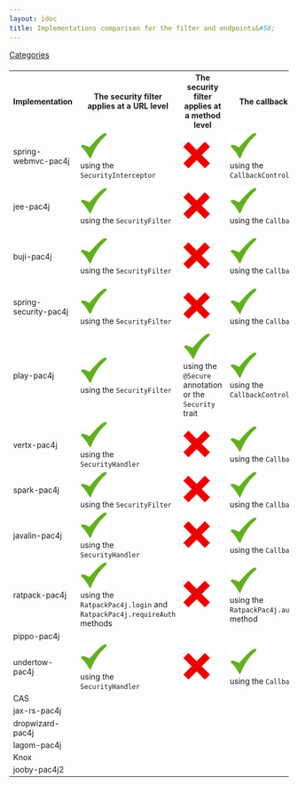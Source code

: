 ```yaml
---
layout: idoc
title: Implementations comparison for the filter and endpoints&#58;
---
```


[<i class="fa fa-long-arrow-left fa-2x" aria-hidden="true"></i> Categories](./comparison.html)

<style>
    table {
        margin-top: 20px
    }
    table img {
        border: 0
    }
</style>

<table class="centered">
    <tr>
        <th>Implementation</th>
        <th>The security filter applies at a URL level</th>
        <th>The security filter applies at a method level</th>
        <th>The callback endpoint</th>
        <th>The logout endpoint</th>
    </tr>
    <tr>
        <td>spring-webmvc-pac4j</td>
        <td><img src="/img/green_check.png" /><br />using the <code class="highlighter-rouge">SecurityInterceptor</code></td>
        <td><img src="/img/red_cross.png" /></td>
        <td><img src="/img/green_check.png" /><br />using the <code class="highlighter-rouge">CallbackController</code></td>
        <td><img src="/img/green_check.png" /><br />using the <code class="highlighter-rouge">LogoutController</code></td>
    </tr>
    <tr>
        <td>jee-pac4j</td>
        <td><img src="/img/green_check.png" /><br />using the <code class="highlighter-rouge">SecurityFilter</code></td>
        <td><img src="/img/red_cross.png" /></td>
        <td><img src="/img/green_check.png" /><br />using the <code class="highlighter-rouge">CallbackFilter</code></td>
        <td><img src="/img/green_check.png" /><br />using the <code class="highlighter-rouge">LogoutFilter</code></td>
    </tr>
    <tr>
        <td>buji-pac4j</td>
        <td><img src="/img/green_check.png" /><br />using the <code class="highlighter-rouge">SecurityFilter</code></td>
        <td><img src="/img/red_cross.png" /></td>
        <td><img src="/img/green_check.png" /><br />using the <code class="highlighter-rouge">CallbackFilter</code></td>
        <td><img src="/img/green_check.png" /><br />using the <code class="highlighter-rouge">LogoutFilter</code></td>
    </tr>
    <tr>
        <td>spring-security-pac4j</td>
        <td><img src="/img/green_check.png" /><br />using the <code class="highlighter-rouge">SecurityFilter</code></td>
        <td><img src="/img/red_cross.png" /></td>
        <td><img src="/img/green_check.png" /><br />using the <code class="highlighter-rouge">CallbackFilter</code></td>
        <td><img src="/img/green_check.png" /><br />using the <code class="highlighter-rouge">LogoutFilter</code></td>
    </tr>
    <tr>
        <td>play-pac4j</td>
        <td><img src="/img/green_check.png" /><br />using the <code class="highlighter-rouge">SecurityFilter</code></td>
        <td><img src="/img/green_check.png" /><br />using the <code class="highlighter-rouge">@Secure</code> annotation or the <code>Security</code> trait</td>
        <td><img src="/img/green_check.png" /><br />using the <code class="highlighter-rouge">CallbackController</code></td>
        <td><img src="/img/green_check.png" /><br />using the <code class="highlighter-rouge">LogoutController</code></td>
    </tr>
    <tr>
        <td>vertx-pac4j</td>
        <td><img src="/img/green_check.png" /><br />using the <code class="highlighter-rouge">SecurityHandler</code></td>
        <td><img src="/img/red_cross.png" /></td>
        <td><img src="/img/green_check.png" /><br />using the <code class="highlighter-rouge">CallbackHandler</code></td>
        <td><img src="/img/green_check.png" /><br />using the <code class="highlighter-rouge">LogoutHandler</code></td>
    </tr>
    <tr>
        <td>spark-pac4j</td>
        <td><img src="/img/green_check.png" /><br />using the <code class="highlighter-rouge">SecurityFilter</code></td>
        <td><img src="/img/red_cross.png" /></td>
        <td><img src="/img/green_check.png" /><br />using the <code class="highlighter-rouge">CallbackRoute</code></td>
        <td><img src="/img/green_check.png" /><br />using the <code class="highlighter-rouge">LogoutRoute</code></td>
    </tr>
    <tr>
        <td>javalin-pac4j</td>
        <td><img src="/img/green_check.png" /><br />using the <code class="highlighter-rouge">SecurityHandler</code></td>
        <td><img src="/img/red_cross.png" /></td>
        <td><img src="/img/green_check.png" /><br />using the <code class="highlighter-rouge">CallbackHandler</code></td>
        <td><img src="/img/green_check.png" /><br />using the <code class="highlighter-rouge">LogoutHandler</code></td>
    </tr>
    <tr>
        <td>ratpack-pac4j</td>
        <td><img src="/img/green_check.png" /><br />using the <code class="highlighter-rouge">RatpackPac4j.login</code> and <code class="highlighter-rouge">RatpackPac4j.requireAuth</code> methods</td>
        <td><img src="/img/red_cross.png" /></td>
        <td><img src="/img/green_check.png" /><br />using the <code class="highlighter-rouge">RatpackPac4j.authenticator</code> method</td>
        <td><img src="/img/green_check.png" /><br />using the <code class="highlighter-rouge">RatpackPac4j.logout()</code> method</td>
    </tr>
    <tr>
        <td>pippo-pac4j</td>
        <td></td>
        <td></td>
        <td></td>
        <td></td>
    </tr>
    <tr>
        <td>undertow-pac4j</td>
        <td><img src="/img/green_check.png" /><br />using the <code class="highlighter-rouge">SecurityHandler</code></td>
        <td><img src="/img/red_cross.png" /></td>
        <td><img src="/img/green_check.png" /><br />using the <code class="highlighter-rouge">CallbackHandler</code></td>
        <td><img src="/img/green_check.png" /><br />using the <code class="highlighter-rouge">LogoutHandler</code></td>
    </tr>
    <tr>
        <td>CAS</td>
        <td></td>
        <td></td>
        <td></td>
        <td></td>
    </tr>
    <tr>
        <td>jax-rs-pac4j</td>
        <td></td>
        <td></td>
        <td></td>
        <td></td>
    </tr>
    <tr>
        <td>dropwizard-pac4j</td>
        <td></td>
        <td></td>
        <td></td>
        <td></td>
    </tr>
    <tr>
        <td>lagom-pac4j</td>
        <td></td>
        <td></td>
        <td></td>
        <td></td>
    </tr>
    <tr>
        <td>Knox</td>
        <td></td>
        <td></td>
        <td></td>
        <td></td>
    </tr>
    <tr>
        <td>jooby-pac4j2</td>
        <td></td>
        <td></td>
        <td></td>
        <td></td>
    </tr>
</table>
